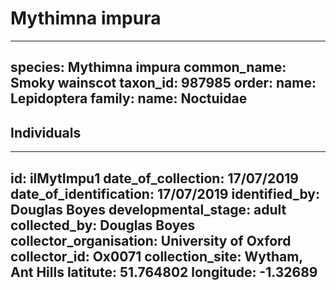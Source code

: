 # Mythimna impura

---
species: Mythimna impura
common_name: Smoky wainscot
taxon_id: 987985
order:
  name: Lepidoptera
family:
  name: Noctuidae
---

## Individuals

---
id: ilMytImpu1
date_of_collection: 17/07/2019
date_of_identification: 17/07/2019
identified_by: Douglas Boyes
developmental_stage: adult
collected_by: Douglas Boyes
collector_organisation: University of Oxford
collector_id: Ox0071
collection_site: Wytham, Ant Hills
latitute: 51.764802
longitude: -1.32689
---

